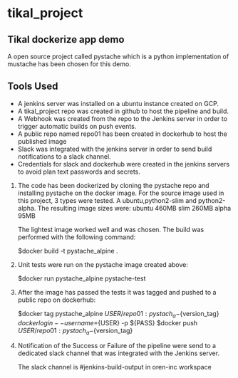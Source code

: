 # tikal_project
Tikal dockerize app demo
------------------------

A open source project called pystache which is a python implementation of mustache has been chosen
for this demo.

Tools Used
----------

- A jenkins server was installed on a ubuntu instance created on GCP.
- A tikal_project repo was created in github to host the pipeline and build.
- A Webhook was created from the repo to the Jenkins server in order to trigger automatic builds on push events.
- A public repo named repo01 has been created in dockerhub to host the published image
- Slack was integrated with the jenkins server in order to send build notifications to a slack channel.
- Credentials for slack and dockerhub were created in the jenkins servers to avoid plan text passwords and secrets.


1) The code has been dockerized by cloning the pystache repo and installing pystache on the docker image.
   For the source image used in this project, 3 types were tested.  A ubuntu,python2-slim and python2-alpha.
   The resulting image sizes were:
                               ubuntu 460MB
                               slim   260MB
                               alpha   95MB
  
   The lightest image worked well and was chosen.  The build was performed with the following command:

     $docker build -t pystache_alpine .

2) Unit tests were run on the pystache image created above:

     $docker run pystache_alpine pystache-test
   

3) After the image has passed the tests it was tagged and pushed to a public repo on dockerhub:

     $docker tag pystache_alpine ${USER}/repo01:pystach_a-${version_tag}
     $docker login --username=${USER} -p ${PASS}
     $docker push ${USER}/repo01:pystach_a-${version_tag}

4) Notification of the Success or Failure of the pipeline were send to a dedicated slack channel 
   that was integrated with the Jenkins server.
   
   The slack channel is #jenkins-build-output in oren-inc workspace
